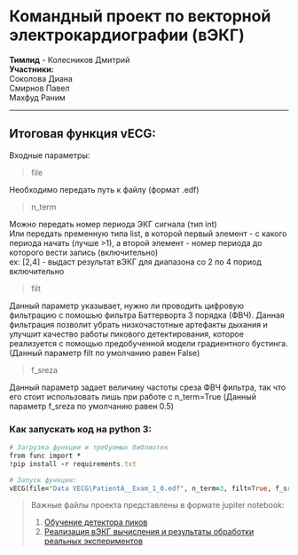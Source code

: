 # Командный проект по векторной электрокардиографии (вЭКГ)
__Тимлид__ - Колесников Дмитрий <br/>
__Участники:__<br/>
Соколова Диана<br/>
Смирнов Павел<br/>
Махфуд Раним<br/>

---
## Итоговая функция vECG:
Входные параметры: <br>
>file <br>

Необходимо передать путь к файлу (формат .edf)<br>
>n_term <br>

Можно передать номер периода ЭКГ сигнала (тип int)<br>
Или передать пременную типа list, в которой первый элемент - с какого периода начать (лучше >1), а второй элемент - номер периода до которого вести запись (включительно) <br>
ex: [2,4] - выдаст результат вЭКГ для диапазона со 2 по 4 пориод включительно

>filt <br>

Данный параметр указывает, нужно ли проводить цифровую фильтрацию с помошью фильтра Баттерворта 3 порядка (ФВЧ). Данная фильтрация позволит убрать низкочастотные артефакты дыхания и улучшит качество работы пикового детектирования, которое реализуется с помощью предобученной модели градиентного бустинга. (Данный параметр filt по умолчанию равен False)

>f_sreza <br>

Данный параметр задает величину частоты среза ФВЧ фильтра, так что его стоит использовать лишь при работе с n_term=True
(Данный параметр f_sreza по умолчанию равен 0.5)

### Как запускать код на python 3:
```rb
# Загрузка функции и требуемых библиотек
from func import *
!pip install -r requirements.txt

# Запуск функции:
vECG(file="Data VECG\PatientA__Exam_1_0.edf", n_term=3, filt=True, f_sreza=0.5)
```



 
 > Важные файлы проекта представлены в формате jupiter notebook: 
 > 1) [Обучение детектора пиков](https://nbviewer.org/github/BMSTU-team/vector_ECG/blob/main/ECG_classification.ipynb)
 > 2) [Реализация вЭКГ вычисления и результаты обработки реальных экспериментов](https://nbviewer.org/github/BMSTU-team/vector_ECG/blob/main/VectorECG.ipynb)




